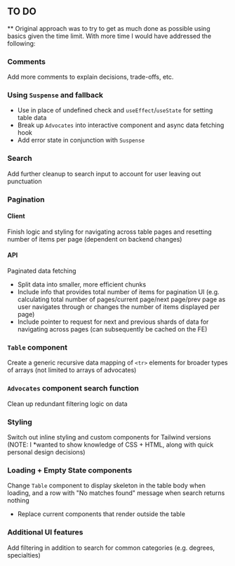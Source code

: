 ## TO DO

** Original approach was to try to get as much done as possible using basics given the time limit. With more time I would have addressed the following:


### Comments
Add more comments to explain decisions, trade-offs, etc.


### Using `Suspense` and fallback
  - Use in place of undefined check and `useEffect`/`useState` for setting table data
  - Break up `Advocates` into interactive component and async data fetching hook
  - Add error state in conjunction with `Suspense`


### Search
Add further cleanup to search input to account for user leaving out punctuation


### Pagination

#### Client
Finish logic and styling for navigating across table pages and resetting number of items per page (dependent on backend changes)

#### API
Paginated data fetching
  - Split data into smaller, more efficient chunks
  - Include info that provides total number of items for pagination UI (e.g. calculating total number of pages/current page/next page/prev page as user navigates through or changes the number of items displayed per page)
  - Include pointer to request for next and previous shards of data for navigating across pages (can subsequently be cached on the FE)


### `Table` component
Create a generic recursive data mapping of `<tr>` elements for broader types of arrays (not limited to arrays of advocates)


### `Advocates` component search function
Clean up redundant filtering logic on data


### Styling
Switch out inline styling and custom components for Tailwind versions (NOTE: I *wanted to show knowledge of CSS + HTML, along with quick personal design decisions)


### Loading + Empty State components
Change `Table` component to display skeleton in the table body when loading, and a row with "No matches found" message when search returns nothing
  - Replace current components that render outside the table


### Additional UI features
Add filtering in addition to search for common categories (e.g. degrees, specialties)



